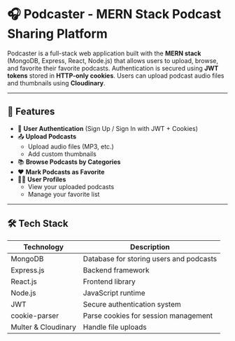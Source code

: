 # 🎧 Podcaster - MERN Stack Podcast Sharing Platform

Podcaster is a full-stack web application built with the **MERN stack** (MongoDB, Express, React, Node.js) that allows users to upload, browse, and favorite their favorite podcasts. Authentication is secured using **JWT tokens** stored in **HTTP-only cookies**. Users can upload podcast audio files and thumbnails using **Cloudinary**.

---

## 🚀 Features

- 🔐 **User Authentication** (Sign Up / Sign In with JWT + Cookies)
- 📤 **Upload Podcasts**
  - Upload audio files (MP3, etc.)
  - Add custom thumbnails
- 📚 **Browse Podcasts by Categories**
- ❤️ **Mark Podcasts as Favorite**
- 🙋‍♂️ **User Profiles**
  - View your uploaded podcasts
  - Manage your favorite list

---

## 🛠️ Tech Stack

| Technology     | Description                            |
|----------------|----------------------------------------|
| MongoDB        | Database for storing users and podcasts|
| Express.js     | Backend framework                      |
| React.js       | Frontend library                       |
| Node.js        | JavaScript runtime                     |
| JWT            | Secure authentication system           |
| cookie-parser  | Parse cookies for session management   |
| Multer & Cloudinary        | Handle file uploads                    |






